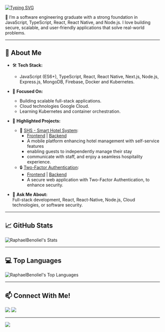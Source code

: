 
[![Typing SVG](https://readme-typing-svg.demolab.com?font=Fira+Code&weight=100&size=26&duration=3000&pause=1000&color=4AE473&center=true&multiline=true&width=800&height=150&lines=%F0%9F%91%8B+Hi%2C+I'm+Raphael+Benoliel!;A+Software+Engineer;Passionate+Full-Stack+Developer;React%2FReact+Native+%26+Node.js+Expert)](https://github.com/RaphaelBenoliel)

🚀 I’m a software engineering graduate with a strong foundation in JavaScript, TypeScript, React, React Native, and Node.js. I love building secure, scalable, and user-friendly applications that solve real-world problems.

---

## 🌟 About Me

- 🛠️ **Tech Stack:**
  - JavaScript (ES6+), TypeScript, React, React Native, Next.js, Node.js, Express.js, MongoDB, Firebase, Docker and Kubernetes.

- 🎯 **Focused On:**  
  - Building scalable full-stack applications.  
  - Cloud technologies Google Cloud.  
  - Learning Kubernetes and container orchestration.

- 📂 **Highlighted Projects:**
  - 🏨 [SHS - Smart Hotel System](https://github.com/MaorHadadLD/SHS-SmartHotel):
    - [Frontend](https://github.com/MaorHadadLD/SHS-SmartHotel/tree/main/Client) | [Backend](https://github.com/MaorHadadLD/SHS-SmartHotel/tree/main/Server)
    - A mobile platform enhancing hotel management with self-service features
    - enabling guests to independently manage their stay
    - communicate with staff, and enjoy a seamless hospitality experience.       
  - 🔒 [Two-Factor Authentication](https://github.com/RaphaelBenoliel/2FASystem):
    - [Frontend](https://github.com/RaphaelBenoliel/2FASystem/tree/main/client) | [Backend](https://github.com/RaphaelBenoliel/2FASystem/tree/main/server)
    - A secure web application with Two-Factor Authentication, to enhance security.
  
- 💬 **Ask Me About:**  
  Full-stack development, React, React-Native, Node.js, Cloud technologies, or software security.

---

## 📈 GitHub Stats
![RaphaelBenoliel's Stats](https://github-readme-stats.vercel.app/api?username=RaphaelBenoliel&theme=chartreuse-dark&show_icons=true&hide_border=true&count_private=true)

---

## 💻 Top Languages
![RaphaelBenoliel's Top Languages](https://github-readme-stats.vercel.app/api/top-langs/?username=RaphaelBenoliel&theme=chartreuse-dark&show_icons=true&hide_border=true&layout=compact)

---

## 📫 Connect With Me!

<a href="mailto:raphael2gb@gmail.com"><img src="https://img.shields.io/badge/gmail-%23DD0031.svg?&style=for-the-badge&logo=gmail&logoColor=white"/></a>
<a href="https://www.linkedin.com/in/raphael-benoliel-a56812224"><img src="https://img.shields.io/badge/linkedin-%230077B5.svg?style=for-the-badge&logo=linkedin&logoColor=white"/></a>

---
[![](https://visitcount.itsvg.in/api?id=RaphaelBenoliel&label=Viewers&color=8&icon=3&pretty=true)](https://visitcount.itsvg.in)
